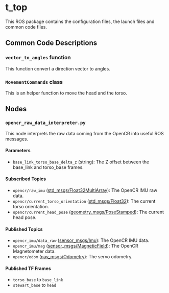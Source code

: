 # t_top
This ROS package contains the configuration files, the launch files and common code files.

## Common Code Descriptions

### `vector_to_angles` function
This function convert a direction vector to angles.

### `MovementCommands` class
This is an helper function to move the head and the torso.

## Nodes
### `opencr_raw_data_interpreter.py`
This node interprets the raw data coming from the OpenCR into useful ROS messages.

#### Parameters
 - `base_link_torso_base_delta_z` (string): The Z offset between the base_link and torso_base frames.

#### Subscribed Topics
 - `opencr/raw_imu` ([std_msgs/Float32MultiArray](http://docs.ros.org/en/noetic/api/std_msgs/html/msg/Float32MultiArray.html)): The OpenCR IMU raw data.
 - `opencr/current_torso_orientation` ([std_msgs/Float32](http://docs.ros.org/en/noetic/api/std_msgs/html/msg/Float32.html)): The current torso orientation.
 - `opencr/current_head_pose` ([geometry_msgs/PoseStamped](http://docs.ros.org/en/noetic/api/geometry_msgs/html/msg/PoseStamped.html)): The current head pose.

#### Published Topics
 - `opencr_imu/data_raw` ([sensor_msgs/Imu](http://docs.ros.org/en/noetic/api/sensor_msgs/html/msg/Imu.html)): The OpenCR IMU data.
 - `opencr_imu/mag` ([sensor_msgs/MagneticField](http://docs.ros.org/en/noetic/api/sensor_msgs/html/msg/MagneticField.html)): The OpenCR Magnetometer data.
 - `opencr/odom` ([nav_msgs/Odometry](http://docs.ros.org/en/noetic/api/nav_msgs/html/msg/Odometry.html)): The servo odometry.

#### Published TF Frames
 - `torso_base` to `base_link`
 - `stewart_base` to `head`
